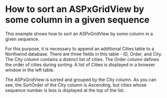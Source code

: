 # How to sort an ASPxGridView by some column in a given sequence


<p>This example shows how to sort an ASPxGridView by some column in a given sequence.</p><p>For this purpose, it is necessary to append an additional Cities table to a Northwind database. There are three fields in this table - ID, Order, and City. The City column contains a distinct list of cities. The Order column defines the order of cities during sorting. A list of Cities is displayed in a browser window in the left table.</p><p>The ASPxGridView is sorted and grouped by the City column. As you can see, the SortOrder of the City column is Ascending, but cities whose sequence number is less is displayed at the top of the list.</p>

<br/>


